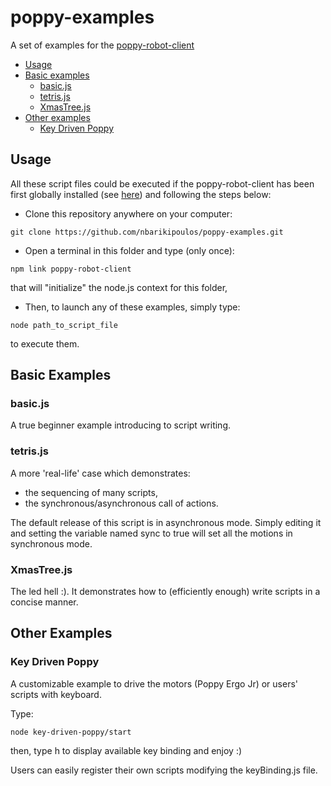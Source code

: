 # poppy-examples

A set of examples for the [poppy-robot-client](https://github.com/nbarikipoulos/poppy-robot-client)

<!-- toc -->

- [Usage](#usage)
- [Basic examples](#basic-examples)
  * [basic.js](#basicjs)
  * [tetris.js](#tetrisjs)
  * [XmasTree.js](#xmastreejs)
- [Other examples](#other-examples)
  * [Key Driven Poppy](#key-driven-poppy)

<!-- tocstop -->

## Usage

All these script files could be executed if the poppy-robot-client has been first globally installed (see [here](https://github.com/nbarikipoulos/poppy-robot-client#installing-the-poppy-robot-client-module)) and following the steps below:

- Clone this repository anywhere on your computer:
```shell
git clone https://github.com/nbarikipoulos/poppy-examples.git
```
- Open a terminal in this folder and type (only once):
```shell
npm link poppy-robot-client 
```
that will "initialize" the node.js context for this folder,
- Then, to launch any of these examples, simply type:
```shell
node path_to_script_file
```
to execute them.

## Basic Examples

### basic.js

A true beginner example introducing to script writing.

### tetris.js

A more 'real-life' case which demonstrates:
- the sequencing of many scripts,
- the synchronous/asynchronous call of actions.

The default release of this script is in asynchronous mode. Simply editing it and setting the variable named sync to true will set all the motions in synchronous mode.

### XmasTree.js

The led hell :).
It demonstrates how to (efficiently enough) write scripts in a concise manner.

## Other Examples

### Key Driven Poppy

A customizable example to drive the motors (Poppy Ergo Jr) or users' scripts with keyboard.

Type:
```
node key-driven-poppy/start
````
then, type h to display available key binding and enjoy :)

Users can easily register their own scripts modifying the keyBinding.js file.
